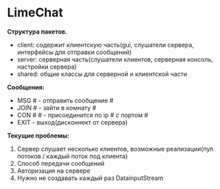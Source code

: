 # LimeChat
<b>Структура пакетов.</b><br>
<ul>

<li> client: содержит клиентскую часть(gui, слушатели сервера, интерфейсы для отправки сообщений)</li>
<li>  server: серверная часть(слушатели клиентов, серверная консоль, настройки сервера)</li>
<li> shared: общие классы для серверной и клиентской части</li>
 </ul>
<b>Сообщения:</b><br>
<ul>
<li> MSG # - отправить сообщение #</li>
 <li>JOIN # - зайти в комнату #</li>
 <li>CON # # - присоединится по ip # с портом #</li>
<li> EXIT - выход(дисконнект от сервера)</li>
</ul>
<b>Текущие проблемы:</b>
<ol>
<li>Сервер слушает несколько клиентов, возможные реализации(пул потоков / каждый поток под клиента)</li>
<li>Способ передачи сообщений</li>
<li>Авторизация на сервере</li>
<li>Нужно не создавать каждый раз DatainputStream</li>
</ol>
